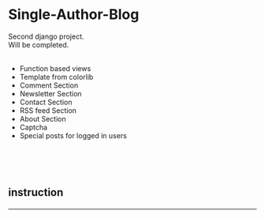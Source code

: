 # Single-Author-Blog
Second django project.<br>
Will be completed.<br>
<br>
- Function based views<br>
- Template from colorlib<br>
- Comment Section
- Newsletter Section
- Contact Section
- RSS feed Section
- About Section
- Captcha
- Special posts for logged in users
<br>
<br>
<br>


## instruction <hr>
